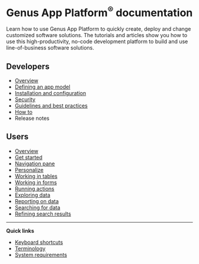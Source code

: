 # **Genus App Platform<sup>&reg;</sup> documentation**
Learn how to use Genus App Platform to quickly create, deploy and change customized software solutions. The tutorials and articles show you how to use this high-productivity, no-code development platform to build and use line-of-business software solutions.

## Developers
* [Overview](developers/overview/what-is-genus-app-platform.md)
* [Defining an app model](developers/defining-the-application-model.md)
* [Installation and configuration](developers/installation-and-configuration.md)
* [Security](developers/defining-the-application-model/security.md)
* [Guidelines and best practices](developers/guidelines-and-best-practices.md)
* [How to](developers/how-to.md)
* Release notes

## Users
* [Overview](users/overview/what-is-a-genus-solution.md)
* [Get started](users/getting-started.md)
* [Navigation pane](users/navigation-pane.md)
* [Personalize](users/personalize.md)
* [Working in tables](users/working-in-tables.md)
* [Working in forms](users/working-in-forms.md)
* [Running actions](users/running-actions.md)
* [Exploring data](users/exploring-data.md)
* [Reporting on data](users/reporting-on-data.md)
* [Searching for data](users/searching-for-data.md)
* [Refining search results](users/refining-search-results.md)

---

**Quick links**
* [Keyboard shortcuts](developers/keyboard-shortcuts.md)
* [Terminology](terminology.md)
* [System requirements](developers/installation-and-configuration/system-requirements.md)
